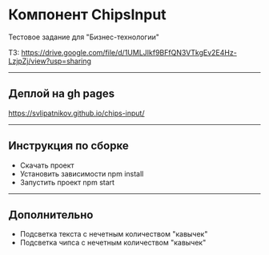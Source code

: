 # Компонент ChipsInput

Тестовое задание для "Бизнес-технологии"

ТЗ: https://drive.google.com/file/d/1UMLJIkf9BFfQN3VTkgEv2E4Hz-LzjpZj/view?usp=sharing

---

## Деплой на gh pages

https://svlipatnikov.github.io/chips-input/

---

## Инструкция по сборке

- Скачать проект
- Установить зависимости npm install
- Запустить проект npm start

---

## Дополнительно

- Подсветка текста с нечетным количеством "кавычек"
- Подсветка чипса с нечетным количеством "кавычек"
